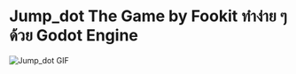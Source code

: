 # Jump_dot The Game by Fookit ทำง่าย ๆ ด้วย Godot Engine 

![Jump_dot GIF](https://media.giphy.com/media/ISYWJ1wftz7PKWQ17I/giphy.gif)
